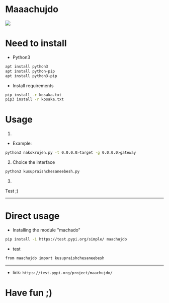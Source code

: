 # Maaachujdo

[![](https://github.com/nu11secur1ty/SSTC-HTTPS-hijack-login-credentials/blob/master/Maachujdo/maachujdo/logo/sniffing-python-yeahhub.jpg)](https://www.youtube.com/watch?v=aQvrvYHXolQ)


# Need to install
- Python3
```bash
apt install python3
apt install python-pip
apt install python3-pip
```
- Install requirements

```bash
pip install -r kosaka.txt
pip3 install -r kosaka.txt
```

# Usage
1. 
- Example:
```bash
python3 nakokrujen.py -t 0.0.0.0>target -g 0.0.0.0>gateway
```
2. Choice the interface
```bash
python3 kusupraishchesaneebesh.py
```
3.
Test 
;)

--------------------------------------------
# Direct usage
- Installing the module "machado"
```bash 
pip install -i https://test.pypi.org/simple/ maachujdo
```
- test
```bash 
from maachujdo import kusupraishchesaneebesh
```
---------------------------------------------------------
- link:
`https://test.pypi.org/project/maachujdo/`

# Have fun ;)
